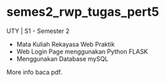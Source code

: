 # semes2_rwp_tugas_pert5
UTY | S1 - Semester 2
- Mata Kuliah Rekayasa Web Praktik
- Web Login Page menggunakan Python FLASK
- Menggunakan Database mySQL

More info baca pdf.
